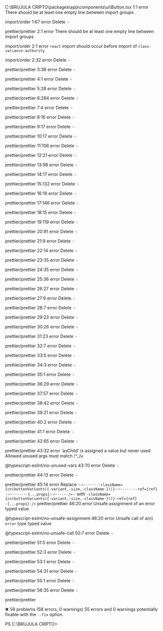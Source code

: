 
C:\BRUJULA CRIPTO\packages\app\components\ui\Button.tsx
   1:1    error  There should be at least one empty line between import groups

  import/order
   1:67   error  Delete `␍`

  prettier/prettier
   2:1    error  There should be at least one empty line between import groups

  import/order
   2:1    error  `react` import should occur before import of `class-variance-authority`

  import/order
   2:32   error  Delete `␍`

  prettier/prettier
   3:38   error  Delete `␍`

  prettier/prettier
   4:1    error  Delete `␍`

  prettier/prettier
   5:28   error  Delete `␍`

  prettier/prettier
   6:284  error  Delete `␍`

  prettier/prettier
   7:4    error  Delete `␍`

  prettier/prettier
   8:16   error  Delete `␍`

  prettier/prettier
   9:17   error  Delete `␍`

  prettier/prettier
  10:17   error  Delete `␍`

  prettier/prettier
  11:106  error  Delete `␍`

  prettier/prettier
  12:21   error  Delete `␍`

  prettier/prettier
  13:98   error  Delete `␍`

  prettier/prettier
  14:17   error  Delete `␍`

  prettier/prettier
  15:132  error  Delete `␍`

  prettier/prettier
  16:19   error  Delete `␍`

  prettier/prettier
  17:146  error  Delete `␍`

  prettier/prettier
  18:15   error  Delete `␍`

  prettier/prettier
  19:119  error  Delete `␍`

  prettier/prettier
  20:91   error  Delete `␍`

  prettier/prettier
  21:9    error  Delete `␍`

  prettier/prettier
  22:14   error  Delete `␍`

  prettier/prettier
  23:35   error  Delete `␍`

  prettier/prettier
  24:35   error  Delete `␍`

  prettier/prettier
  25:36   error  Delete `␍`

  prettier/prettier
  26:27   error  Delete `␍`

  prettier/prettier
  27:9    error  Delete `␍`

  prettier/prettier
  28:7    error  Delete `␍`

  prettier/prettier
  29:23   error  Delete `␍`

  prettier/prettier
  30:26   error  Delete `␍`

  prettier/prettier
  31:23   error  Delete `␍`

  prettier/prettier
  32:7    error  Delete `␍`

  prettier/prettier
  33:5    error  Delete `␍`

  prettier/prettier
  34:3    error  Delete `␍`

  prettier/prettier
  35:1    error  Delete `␍`

  prettier/prettier
  36:29   error  Delete `␍`

  prettier/prettier
  37:57   error  Delete `␍`

  prettier/prettier
  38:42   error  Delete `␍`

  prettier/prettier
  39:21   error  Delete `␍`

  prettier/prettier
  40:2    error  Delete `␍`

  prettier/prettier
  41:1    error  Delete `␍`

  prettier/prettier
  42:65   error  Delete `␍`

  prettier/prettier
  43:32   error  'asChild' is assigned a value but never used. Allowed unused args must match /^_/u

  @typescript-eslint/no-unused-vars
  43:70   error  Delete `␍`

  prettier/prettier
  44:13   error  Delete `␍`

  prettier/prettier
  45:14   error  Replace `␍⏎········className={cn(buttonVariants({·variant,·size,·className·}))}␍⏎········ref={ref}␍⏎········{...props}␍⏎······/>␍` with `·className={cn(buttonVariants({·variant,·size,·className·}))}·ref={ref}·{...props}·/>`
  prettier/prettier
  46:20   error  Unsafe assignment of an error typed value

  @typescript-eslint/no-unsafe-assignment
  46:20   error  Unsafe call of a(n) `error` type typed value

  @typescript-eslint/no-unsafe-call
  50:7    error  Delete `␍`

  prettier/prettier
  51:5    error  Delete `␍`

  prettier/prettier
  52:3    error  Delete `␍`

  prettier/prettier
  53:1    error  Delete `␍`

  prettier/prettier
  54:31   error  Delete `␍`

  prettier/prettier
  55:1    error  Delete `␍`

  prettier/prettier
  56:35   error  Delete `␍`

  prettier/prettier

✖ 58 problems (58 errors, 0 warnings)
  55 errors and 0 warnings potentially fixable with the `--fix` option.

PS C:\BRUJULA CRIPTO>
